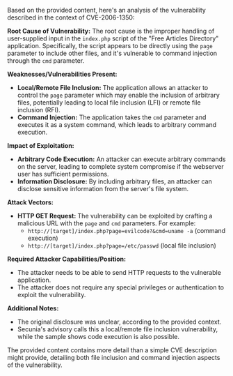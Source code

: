 Based on the provided content, here's an analysis of the vulnerability described in the context of CVE-2006-1350:

**Root Cause of Vulnerability:**
The root cause is the improper handling of user-supplied input in the `index.php` script of the "Free Articles Directory" application. Specifically, the script appears to be directly using the `page` parameter to include other files, and it's vulnerable to command injection through the `cmd` parameter.

**Weaknesses/Vulnerabilities Present:**
*   **Local/Remote File Inclusion:** The application allows an attacker to control the `page` parameter which may enable the inclusion of arbitrary files, potentially leading to local file inclusion (LFI) or remote file inclusion (RFI).
*   **Command Injection:** The application takes the `cmd` parameter and executes it as a system command, which leads to arbitrary command execution.

**Impact of Exploitation:**
*   **Arbitrary Code Execution:** An attacker can execute arbitrary commands on the server, leading to complete system compromise if the webserver user has sufficient permissions.
*   **Information Disclosure:** By including arbitrary files, an attacker can disclose sensitive information from the server's file system.

**Attack Vectors:**
*   **HTTP GET Request:** The vulnerability can be exploited by crafting a malicious URL with the `page` and `cmd` parameters. For example:
    *   `http://[target]/index.php?page=evilcode?&cmd=uname -a`  (command execution)
    *   `http://[target]/index.php?page=/etc/passwd` (local file inclusion)

**Required Attacker Capabilities/Position:**
*   The attacker needs to be able to send HTTP requests to the vulnerable application.
*   The attacker does not require any special privileges or authentication to exploit the vulnerability.

**Additional Notes:**
*   The original disclosure was unclear, according to the provided context.
*   Secunia's advisory calls this a local/remote file inclusion vulnerability, while the sample shows code execution is also possible.

The provided content contains more detail than a simple CVE description might provide, detailing both file inclusion and command injection aspects of the vulnerability.